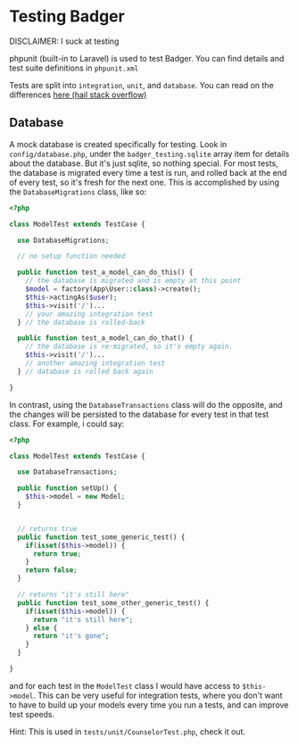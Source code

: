 # Testing Badger

DISCLAIMER: I suck at testing

phpunit (built-in to Laravel) is used to test Badger.
You can find details and test suite definitions in `phpunit.xml`

Tests are split into `integration`, `unit`, and `database`. You can read on the differences [here (hail stack overflow)](http://stackoverflow.com/questions/5357601/whats-the-difference-between-unit-tests-and-integration-tests)

## Database

A mock database is created specifically for testing. Look in `config/database.php`, under the `badger_testing.sqlite` array item for details about the database. But it's just sqlite, so nothing special.
For most tests, the database is migrated every time a test is run, and rolled back at the end of every test, so it's fresh for the next one. This is accomplished by using the `DatabaseMigrations` class, like so:
```php
<?php

class ModelTest extends TestCase {

  use DatabaseMigrations;

  // no setup function needed

  public function test_a_model_can_do_this() {
    // the database is migrated and is empty at this point
    $model = factory(App\User::class)->create();
    $this->actingAs($user);
    $this->visit('/')...
    // your amazing integration test
  } // the database is rolled-back

  public function test_a_model_can_do_that() {
    // the database is re-migrated, so it's empty again.
    $this->visit('/')...
    // another amazing integration test
  } // database is rolled back again

}
```
In contrast, using the `DatabaseTransactions` class will do the opposite, and the changes will be persisted to the database for every test in that test class. For example, i could say:
```php
<?php

class ModelTest extends TestCase {

  use DatabaseTransactions;

  public function setUp() {
    $this->model = new Model;
  }


  // returns true
  public function test_some_generic_test() {
    if(isset($this->model)) {
      return true;
    }
    return false;
  }

  // returns "it's still here"
  public function test_some_other_generic_test() {
    if(isset($this->model)) {
      return "it's still here";
    } else {
      return "it's gone";
    }
  }

}
```
and for each test in the `ModelTest` class I would have access to `$this->model`.
This can be very useful for integration tests, where you don't want to have to build up your models every time you run a tests, and can improve test speeds.

Hint: This is used in `tests/unit/CounselorTest.php`, check it out.